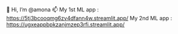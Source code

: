 
👋 Hi, I’m @amona
📫 My 1st ML app : https://5tj3bcooqmg6zv4dfann4w.streamlit.app/
  My 2nd ML app : https://ugxeappbpkzanjmzep3rfi.streamlit.app/
